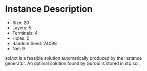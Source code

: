 # Instance Description

* Size: 20
* Layers: 5
* Terminals: 4
* Holes: 0
* Random Seed: 24098
* Net: 9

sol.txt is a feasible solution automatically produced by the instance generator. An optimal solution found by Gurobi is stored in stp.sol.
